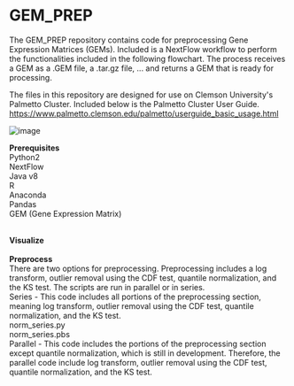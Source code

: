 # GEM_PREP

The GEM_PREP repository contains code for preprocessing Gene Expression Matrices (GEMs).  Included is a NextFlow workflow to perform the functionalities included in the following flowchart.  The process receives a GEM as a .GEM file, a .tar.gz file, ... and returns a GEM that is ready for processing.<br/>

The files in this repository are designed for use on Clemson University's Palmetto Cluster.  Included below is the Palmetto Cluster User Guide.<br/>
https://www.palmetto.clemson.edu/palmetto/userguide_basic_usage.html

![image](https://user-images.githubusercontent.com/26093060/45060839-c2bfac80-b06f-11e8-8850-90a4bb0f9113.png)

**Prerequisites**<br/>
Python2<br/>
NextFlow<br/>
Java v8<br/>
R<br/>
Anaconda<br/>
Pandas<br/>
GEM (Gene Expression Matrix)<br/>
<br/>

**Visualize**<br/>
<br/>
**Preprocess**<br/>
There are two options for preprocessing.  Preprocessing includes a log transform, outlier removal using the CDF test, quantile normalization, and the KS test.  The scripts are run in parallel or in series.<br/>
  Series - This code includes all portions of the preprocessing section, meaning log transform, outlier removal using the CDF test, quantile normalization, and the KS test.<br/>
   norm_series.py<br/>
   norm_series.pbs<br/>
  Parallel - This code includes the portions of the preprocessing section except quantile normalization, which is still in development.  Therefore, the parallel code include log transform, outlier removal using the CDF test, quantile normalization, and the KS test.<br/>
<br/>
